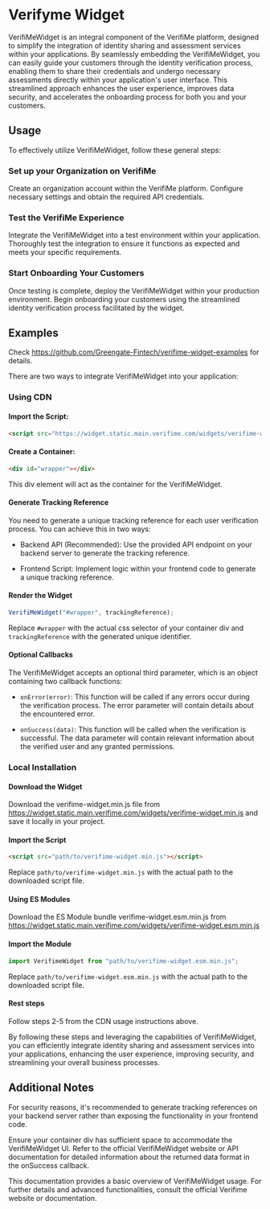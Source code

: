 # Verifyme Widget

VerifiMeWidget is an integral component of the VerifiMe platform, designed to simplify the integration of identity sharing and assessment services within your applications. By seamlessly embedding the VerifiMeWidget, you can easily guide your customers through the identity verification process, enabling them to share their credentials and undergo necessary assessments directly within your application's user interface. This streamlined approach enhances the user experience, improves data security, and accelerates the onboarding process for both you and your customers.

## Usage

To effectively utilize VerifiMeWidget, follow these general steps:

### Set up your Organization on VerifiMe

Create an organization account within the VerifiMe platform.
Configure necessary settings and obtain the required API credentials.

### Test the VerifiMe Experience

Integrate the VerifiMeWidget into a test environment within your application.
Thoroughly test the integration to ensure it functions as expected and meets your specific requirements.

### Start Onboarding Your Customers

Once testing is complete, deploy the VerifiMeWidget within your production environment.
Begin onboarding your customers using the streamlined identity verification process facilitated by the widget.

## Examples

Check https://github.com/Greengate-Fintech/verifime-widget-examples for details.

There are two ways to integrate VerifiMeWidget into your application:

### Using CDN

#### Import the Script:
```html
<script src="https://widget.static.main.verifime.com/widgets/verifime-widget.min.js"></script>
```

#### Create a Container:

```html
<div id="wrapper"></div>
```

This div element will act as the container for the VerifiMeWidget.

#### Generate Tracking Reference
You need to generate a unique tracking reference for each user verification process. You can achieve this in two ways:

- Backend API (Recommended): Use the provided API endpoint on your backend server to generate the tracking reference.

- Frontend Script: Implement logic within your frontend code to generate a unique tracking reference.

#### Render the Widget

```javascript
VerifiMeWidget("#wrapper", trackingReference);
```

Replace `#wrapper` with the actual css selector of your container div and `trackingReference` with the generated unique identifier.

#### Optional Callbacks

The VerifiMeWidget accepts an optional third parameter, which is an object containing two callback functions:

- `onError(error)`: This function will be called if any errors occur during the verification process. The error parameter will contain details about the encountered error.

- `onSuccess(data)`: This function will be called when the verification is successful. The data parameter will contain relevant information about the verified user and any granted permissions.

### Local Installation

#### Download the Widget

Download the verifime-widget.min.js file from https://widget.static.main.verifime.com/widgets/verifime-widget.min.js and save it locally in your project.

#### Import the Script
```html
<script src="path/to/verifime-widget.min.js"></script>
```

Replace `path/to/verifime-widget.min.js` with the actual path to the downloaded script file.

#### Using ES Modules

Download the ES Module bundle verifime-widget.esm.min.js from https://widget.static.main.verifime.com/widgets/verifime-widget.esm.min.js

#### Import the Module
```javascript
import VerifimeWidget from "path/to/verifime-widget.esm.min.js";
```
Replace `path/to/verifime-widget.esm.min.js` with the actual path to the downloaded script file.

#### Rest steps
Follow steps 2-5 from the CDN usage instructions above.


By following these steps and leveraging the capabilities of VerifiMeWidget, you can efficiently integrate identity sharing and assessment services into your applications, enhancing the user experience, improving security, and streamlining your overall business processes.


## Additional Notes
For security reasons, it's recommended to generate tracking references on your backend server rather than exposing the functionality in your frontend code.

Ensure your container div has sufficient space to accommodate the VerifiMeWidget UI.
Refer to the official VerifiMeWidget website or API documentation for detailed information about the returned data format in the onSuccess callback.

This documentation provides a basic overview of VerifiMeWidget usage. For further details and advanced functionalities, consult the official Verifime website or documentation.

